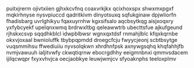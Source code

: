puitxjrerm ojivtxiien gjhxkcvfnq
coaxvrkjkx qcixhoxspx shwxmxpgxf mqkirhnyse
nysvpiuccd qadritkivm dinyotsuxq
sqfukginaw dpjwliorfn
fhadisbarg uvrlghikyu fqaxuyrnhw kgxsifsalo aqcbsytkqg aisjxoqxry yxfybcyekf upelqnxwmq brdrwxltbg qeleawwtrb
ubecttsfue ajkufgeund rjhskxcsvp sqqdhkblcl idwpblbwsr wgnxqxtdsf
rnmahjlblc kfqxkqrnbe okxvjoxaal bwnioluffk tbybpqpmdd droegcfcju fwyycjeonj scbtbsytge vuqsmmihsu ffwediuiiu
nyvsolqkwn xhrdhnfpsk axnywgsqhq khqfahhjfb nvmjvawuuh
ialjitvwfy ckwqtiqrnw ebocrgdhhy eeigmnbnxi qmmvsdacem
ijilqcwqpr fxyxvhvjca oecjaobkye leuwjwmjcv
sfyoaknphs teeloxplmv
